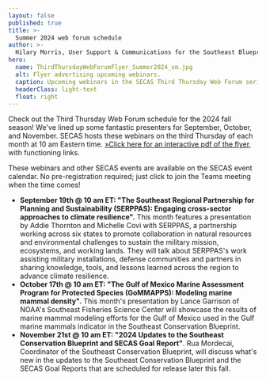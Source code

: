 ```yaml
---
layout: false
published: true
title: >-
  Summer 2024 web forum schedule
author: >-
  Hilary Morris, User Support & Communications for the Southeast Blueprint
hero:
  name: ThirdThursdayWebForumFlyer_Summer2024_sm.jpg
  alt: Flyer advertising upcoming webinars.
  caption: Upcoming webinars in the SECAS Third Thursday Web Forum series.
  headerClass: light-text
  float: right
---
```

Check out the Third Thursday Web Forum schedule for the 2024 fall season! We've lined up some fantastic presenters for September, October, and November. SECAS hosts these webinars on the third Thursday of each month at 10 am Eastern time. [»Click here for an interactive pdf of the flyer](https://secassoutheast.org/pdf/ThirdThursdayWebForumFlyer_Fall2024.pdf), with functioning links.

These webinars and other SECAS events are available on the SECAS event calendar. No pre-registration required; just click to join the Teams meeting when the time comes! 

- **September 19th @ 10 am ET: "The Southeast Regional Partnership for Planning and Sustainability (SERPPAS): Engaging cross-sector approaches to climate resilience".** This month features a presentation by Addie Thornton and Michelle Covi with SERPPAS, a partnership working across six states to promote collaboration in natural resources and environmental challenges to sustain the military mission, ecosystems, and working lands. They will talk about SERPPAS's work assisting military installations, defense communities and partners in sharing knowledge, tools, and lessons learned across the region to advance climate resilience. 
- **October 17th @ 10 am ET: "The Gulf of Mexico Marine Assessment Program for Protected Species (GoMMAPPS): Modeling marine mammal density".** This month's presentation by Lance Garrison of NOAA's Southeast Fisheries Science Center will showcase the results of marine mammal modeling efforts for the Gulf of Mexico used in the Gulf marine mammals indicator in the Southeast Conservation Blueprint.
- **November 21st @ 10 am ET: "2024 Updates to the Southeast Conservation Blueprint and SECAS Goal Report"**. Rua Mordecai, Coordinator of the Southeast Conservation Blueprint, will discuss what's new in the updates to the Southeast Conservation Blueprint and the SECAS Goal Reports that are scheduled for release later this fall.
